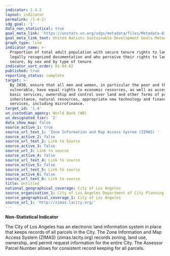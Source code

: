 ```yaml
---
indicator: 1.4.2
layout: indicator
permalink: /1-4-2/
sdg_goal: '1'
data_non_statistical: true
goal_meta_link: 'https://unstats.un.org/sdgs/metadata/files/Metadata-01-04-02.pdf'
goal_meta_link_text: United Nations Sustainable Development Goals Metadata (PDF 4.0 MB)
graph_type: line
indicator_name: >-
  Proportion of total adult population with secure tenure rights to land, with
  legally recognized documentation and who perceive their rights to land as
  secure, by sex and by type of tenure
indicator_sort_order: 01-04-02
published: true
reporting_status: complete
target: >-
  By 2030, ensure that all men and women, in particular the poor and the
  vulnerable, have equal rights to economic resources, as well as access to
  basic services, ownership and control over land and other forms of property,
  inheritance, natural resources, appropriate new technology and financial
  services, including microfinance.
target_id: '1.4'
un_custodian_agency: World Bank (WB)
un_designated_tier: '2'
data_show_map: false
source_active_1: true
source_url_text_1: 'Zone Information and Map Access System (ZIMAS) '
source_active_2: false
source_url_text_2: Link to Source
source_active_3: false
source_url_3: Link to source
source_active_4: false
source_url_text_4: Link to source
source_active_5: false
source_url_text_5: Link to source
source_active_6: false
source_url_text_6: Link to source
title: Untitled
national_geographical_coverage: City of Los Angeles
source_organisation_1: City of Los Angeles Department of City Planning
source_geographical_coverage_1: City of Los Angeles
source_url_1: 'http://zimas.lacity.org/'
---
```

**Non-Statistical Indicator**

The City of Los Angeles has an electronic land information system in place that keeps records of all parcels in the City. The Zone Information and Map Access System (ZIMAS) (zimas.lacity.org) records zoning, land use, ownership, and permit request information for the entire City. The Assessor Parcel Number allows for consistent record keeping for all parcels.
